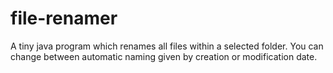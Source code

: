 # file-renamer

A tiny java program which renames all files within a selected folder. You can change between automatic naming given by creation or modification date.
